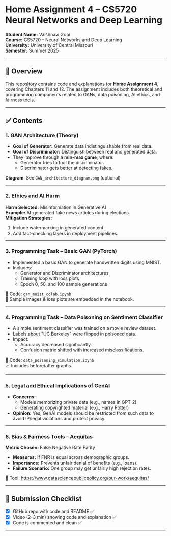 # Home Assignment 4 – CS5720 Neural Networks and Deep Learning

**Student Name:** Vaishnavi Gopi  
**Course:** CS5720 – Neural Networks and Deep Learning  
**University:** University of Central Missouri  
**Semester:** Summer 2025  

---

## 📌 Overview

This repository contains code and explanations for **Home Assignment 4**, covering Chapters 11 and 12. The assignment includes both theoretical and programming components related to GANs, data poisoning, AI ethics, and fairness tools.

---

## ✅ Contents

### 1. GAN Architecture (Theory)
- **Goal of Generator:** Generate data indistinguishable from real data.
- **Goal of Discriminator:** Distinguish between real and generated data.
- They improve through a **min-max game**, where:
  - Generator tries to fool the discriminator.
  - Discriminator gets better at detecting fakes.

**Diagram**: See `GAN_architecture_diagram.png` (optional)

---

### 2. Ethics and AI Harm

**Harm Selected:** Misinformation in Generative AI  
**Example:** AI-generated fake news articles during elections.  
**Mitigation Strategies:**
1. Include watermarking in generated content.
2. Add fact-checking layers in deployment pipelines.

---

### 3. Programming Task – Basic GAN (PyTorch)

- Implemented a basic GAN to generate handwritten digits using MNIST.
- Includes:
  - Generator and Discriminator architectures
  - Training loop with loss plots
  - Epoch 0, 50, and 100 sample generations

📂 Code: `gan_mnist_colab.ipynb`  
📸 Sample images & loss plots are embedded in the notebook.

---

### 4. Programming Task – Data Poisoning on Sentiment Classifier

- A simple sentiment classifier was trained on a movie review dataset.
- Labels about "UC Berkeley" were flipped in poisoned data.
- Impact:
  - Accuracy decreased significantly.
  - Confusion matrix shifted with increased misclassifications.

📂 Code: `data_poisoning_simulation.ipynb`  
📈 Includes before/after graphs.

---

### 5. Legal and Ethical Implications of GenAI

- **Concerns:**
  - Models memorizing private data (e.g., names in GPT-2)
  - Generating copyrighted material (e.g., Harry Potter)
- **Opinion:** Yes, GenAI models should be restricted from such data to avoid IP/legal violations and protect privacy.

---

### 6. Bias & Fairness Tools – Aequitas

**Metric Chosen:** False Negative Rate Parity  
- **Measures:** If FNR is equal across demographic groups.
- **Importance:** Prevents unfair denial of benefits (e.g., loans).
- **Failure Scenario:** One group may get unfairly high rejection rates.

🔗 Tool: https://www.datasciencepublicpolicy.org/our-work/aequitas/

---

## 🎥 Submission Checklist

- [x] GitHub repo with code and README ✅
- [x] Video (2–3 min) showing code and explanation ✅
- [x] Code is commented and clean ✅

---


